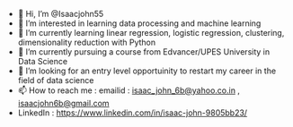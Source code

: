 - 👋 Hi, I’m @Isaacjohn55
- 👀 I’m interested in learning data processing and machine learning
- 🌱 I’m currently learning linear regression, logistic regression, clustering, dimensionality reduction with Python
- 🌱 I’m currently pursuing a course from Edvancer/UPES University in Data Science
- 💞️ I’m looking for an entry level opportuinity to restart my career in the field of data science
- 📫 How to reach me : emailid : isaac_john_6b@yahoo.co.in , isaacjohn6b@gmail.com
- LinkedIn : https://www.linkedin.com/in/isaac-john-9805bb23/

<!---
Isaacjohn55/Isaacjohn55 is a ✨ special ✨ repository because its `README.md` (this file) appears on your GitHub profile.
You can click the Preview link to take a look at your changes.
--->
